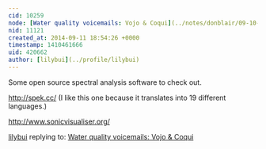 ```yaml
---
cid: 10259
node: [Water quality voicemails: Vojo & Coqui](../notes/donblair/09-10-2014/water-quality-coqui-voicemails)
nid: 11121
created_at: 2014-09-11 18:54:26 +0000
timestamp: 1410461666
uid: 420662
author: [lilybui](../profile/lilybui)
---
```


Some open source spectral analysis software to check out.

http://spek.cc/ (I like this one because it translates into 19 different languages.)

http://www.sonicvisualiser.org/

[lilybui](../profile/lilybui) replying to: [Water quality voicemails: Vojo & Coqui](../notes/donblair/09-10-2014/water-quality-coqui-voicemails)

